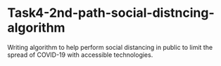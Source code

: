 # Task4-2nd-path-social-distncing-algorithm
Writing algorithm to help perform social distancing in public to limit the spread of COVID-19 with accessible technologies.
